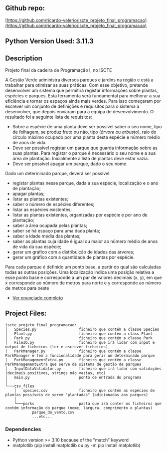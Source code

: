 ## Github repo:
[https://github.com/ricardo-valerio/iscte_projeto_final_programacao](https://github.com/ricardo-valerio/iscte_projeto_final_programacao)


## Python Version Used: 3.11.3


## Description

Projeto final da cadeira de Programação I, no ISCTE


A Gestão Verde administra diversos parques e jardins na região e está a trabalhar para otimizar as suas práticas. Com esse objetivo, pretende desenvolver um sistema que permitirá registar informações sobre plantas, espécies e parques. Esta ferramenta será fundamental para melhorar a sua eficiência e tornar os espaços ainda mais verdes. Para isso começaram por escrever um conjunto de definições e requisitos para o sistema a desenvolver, que depois enviaram para a equipa de desenvolvimento. O resultado foi a seguinte lista de requisitos:

-   Sobre a espécie de uma planta deve ser possível saber o seu nome, tipo de folhagem, se produz fruto ou não, tipo (*árvore* ou *arbusto*), raio do círculo máximo ocupado por uma planta desta espécie e número médio de anos de vida.
-   Deve ser possível registar um parque que guarda informação sobre as suas plantas. Para registar o parque é necessário o seu nome e a sua área de plantação. Inicialmente a lista de plantas deve estar vazia.
-   Deve ser possível apagar um parque, dado o seu nome.

Dado um determinado parque, deverá ser possível:

-   registar plantas nesse parque, dada a sua espécie, localização e o ano de plantação;
-   apagar plantas;
-   listar as plantas existentes;
-   saber o número de espécies diferentes;
-   listar as espécies existentes;
-   listar as plantas existentes, organizadas por espécie e por ano de plantação;
-   saber a área ocupada pelas plantas;
-   saber se há espaço para uma dada planta;
-   saber a idade média das plantas;
-   saber as plantas cuja idade é igual ou maior ao número médio de anos de vida da sua espécie;
-   gerar um gráfico com a distribuição de idades das árvores;
-   gerar um gráfico com a quantidade de plantas por espécie.

Para cada parque é definido um ponto base, a partir do qual são calculadas todas as outras posições. Uma localização indica uma posição relativa a esse ponto base e corresponde a um par de valores decimais (x, y), em que x corresponde ao número de metros para norte e y corresponde ao número de metros para oeste

* [Ver enunciado completo](https://github.com/ricardo-valerio/iscte_projeto_final_programacao/blob/main/trabalho_2023_2024.pdf)


## Project Files:
	iscte_projeto_final_programacao:
	│   Species.py                   ficheiro que contém a classe Species
	│   Plant.py                     ficheiro que contém a class Plant
	│   Park.py                      ficheiro que contém a classe Park
	│   FileIO.py                    ficheiro que irá lidar com input e output de ficheiros (ler e escrever ficheiros)
	│   ParkManager.py               ficheiro que contém a classe ParkManager e tem a funcionalidade para gerir um determinado parque
	│   ParkManagementExtra.py       ficheiro que contém a classe ParkManagementExtra que serve de sistema de gestão de parques
	│   InputDataValidator.py        ficheiro que irá lidar com validações (decimais positivos, strings náo vazias, etc)
	│   main.py                      ponto de entrada do programa
	│
	└───csv_files
	    │   species.csv              ficheiro que contém as espécies de plantas possíveis de serem "plantadas" (adicionadas aos parques)
	    │
	    └───parks                    pasta que irá conter os ficheiros que contém informação do parque (nome, largura, comprimento e plantas)
	            parque_do_vento.csv
	            ...etc...


### Dependencies

* Python version >= 3.10 because of the "match" keyword
* matplotlib (pip install matplotlib  ou  py -m pip install matplotlib)
